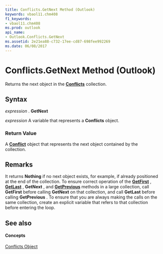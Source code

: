 ```yaml
---
title: Conflicts.GetNext Method (Outlook)
keywords: vbaol11.chm408
f1_keywords:
- vbaol11.chm408
ms.prod: outlook
api_name:
- Outlook.Conflicts.GetNext
ms.assetid: 2e21ea88-c732-17ee-cd87-698fee992269
ms.date: 06/08/2017
---
```



# Conflicts.GetNext Method (Outlook)

Returns the next object in the  **[Conflicts](Outlook.Conflicts.md)** collection.


## Syntax

 _expression_ . **GetNext**

 _expression_ A variable that represents a **Conflicts** object.


### Return Value

A  **[Conflict](Outlook.Conflict.md)** object that represents the next object contained by the collection.


## Remarks

It returns  **Nothing** if no next object exists, for example, if already positioned at the end of the collection. To ensure correct operation of the **[GetFirst](Outlook.Conflicts.GetFirst.md)** , **[GetLast](Outlook.Conflicts.GetLast.md)** , **GetNext** , and **[GetPrevious](Outlook.Conflicts.GetPrevious.md)** methods in a large collection, call **GetFirst** before calling **GetNext** on that collection, and call **GetLast** before calling **GetPrevious** . To ensure that you are always making the calls on the same collection, create an explicit variable that refers to that collection before entering the loop.


## See also


#### Concepts


[Conflicts Object](Outlook.Conflicts.md)

